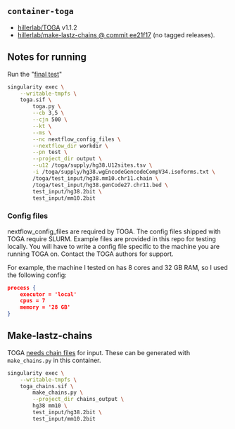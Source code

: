 ## `container-toga`

- [hillerlab/TOGA](https://github.com/hillerlab/TOGA/releases/tag/v1.1.2) v1.1.2
- [hillerlab/make-lastz-chains \@ commit ee21f17](https://github.com/hillerlab/make_lastz_chains/commit/ee21f172fa7f473b7b7f5b8872daaee4746b07f0) (no tagged releases).

## Notes for running

Run the "[final test](https://github.com/hillerlab/TOGA#final-test)"

```bash
singularity exec \
    --writable-tmpfs \
    toga.sif \
        toga.py \
        --cb 3,5 \
        --cjn 500 \
        --kt \
        --ms \
        --nc nextflow_config_files \
        --nextflow_dir workdir \
        --pn test \
        --project_dir output \
        --u12 /toga/supply/hg38.U12sites.tsv \
        -i /toga/supply/hg38.wgEncodeGencodeCompV34.isoforms.txt \
        /toga/test_input/hg38.mm10.chr11.chain \
        /toga/test_input/hg38.genCode27.chr11.bed \
        test_input/hg38.2bit \
        test_input/mm10.2bit
```

### Config files

nextflow_config_files are required by TOGA.
The config files shipped with TOGA require SLURM.
Example files are provided in this repo for testing locally.
You will have to write a config file specific to the machine you are running TOGA on.
Contact the TOGA authors for support.

For example, the machine I tested on has 8 cores and 32 GB RAM, so I used the following config:

```json
process {
    executor = 'local'
    cpus = 7
    memory = '28 GB'
}
```

## Make-lastz-chains

TOGA [needs chain files](https://github.com/hillerlab/TOGA#genome-alignment) for input.
These can be generated with `make_chains.py` in this container.

```bash
singularity exec \
    --writable-tmpfs \
    toga_chains.sif \
        make_chains.py \
        --project_dir chains_output \
        hg38 mm10 \
        test_input/hg38.2bit \
        test_input/mm10.2bit
```